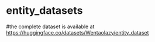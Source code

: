 # entity_datasets
#the complete dataset is available at https://huggingface.co/datasets/Wentaolazy/entity_dataset
